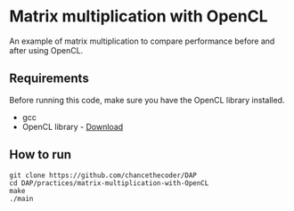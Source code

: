 # Matrix multiplication with OpenCL

An example of matrix multiplication to compare performance before and after using OpenCL.

## Requirements

Before running this code, make sure you have the OpenCL library installed.  

* gcc
* OpenCL library - [Download](https://software.intel.com/en-us/articles/opencl-drivers)

## How to run

```
git clone https://github.com/chancethecoder/DAP
cd DAP/practices/matrix-multiplication-with-OpenCL
make
./main
```
